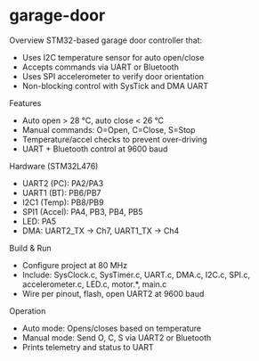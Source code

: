 # garage-door

Overview
STM32-based garage door controller that:
- Uses I2C temperature sensor for auto open/close
- Accepts commands via UART or Bluetooth
- Uses SPI accelerometer to verify door orientation
- Non-blocking control with SysTick and DMA UART

Features
- Auto open > 28 °C, auto close < 26 °C
- Manual commands: O=Open, C=Close, S=Stop
- Temperature/accel checks to prevent over-driving
- UART + Bluetooth control at 9600 baud

Hardware (STM32L476)
- UART2 (PC): PA2/PA3
- UART1 (BT): PB6/PB7
- I2C1 (Temp): PB8/PB9
- SPI1 (Accel): PA4, PB3, PB4, PB5
- LED: PA5
- DMA: UART2_TX → Ch7, UART1_TX → Ch4

Build & Run
- Configure project at 80 MHz
- Include: SysClock.c, SysTimer.c, UART.c, DMA.c, I2C.c, SPI.c, accelerometer.c, LED.c, motor.*, main.c
- Wire per pinout, flash, open UART2 at 9600 baud

Operation
- Auto mode: Opens/closes based on temperature
- Manual mode: Send O, C, S via UART2 or Bluetooth
- Prints telemetry and status to UART
